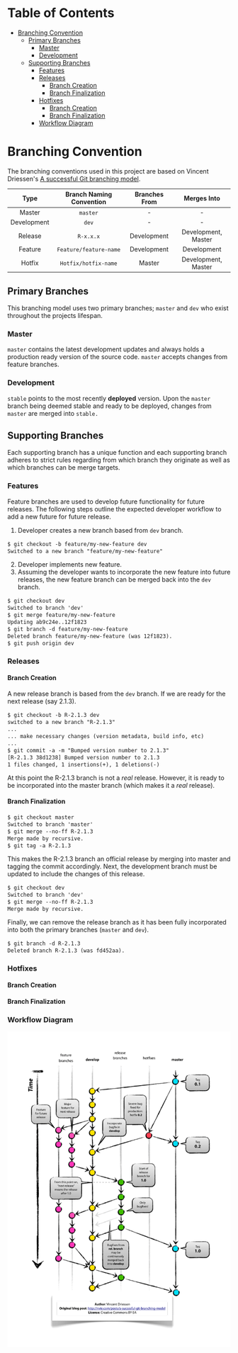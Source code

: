 # Table of Contents
- [Branching Convention](#branching-convention)
  * [Primary Branches](#primary-branches)
    + [Master](#master)
    + [Development](#development)
  * [Supporting Branches](#supporting-branches)
    + [Features](#features)
    + [Releases](#releases)
      - [Branch Creation](#branch-creation)
      - [Branch Finalization](#branch-finalization)
    + [Hotfixes](#hotfixes)
      - [Branch Creation](#branch-creation-1)
      - [Branch Finalization](#branch-finalization-1)
    + [Workflow Diagram](#workflow-diagram)
   
# Branching Convention

The branching conventions used in this project are based on Vincent Driessen's  [A successful Git branching model](https://nvie.com/posts/a-successful-git-branching-model/). 

|     Type    | Branch Naming Convention | Branches From |     Merges Into     |
|:-----------:|:-------------------------:|:--------------:|:--------------------:|
|    Master   |           `master`          |        -       |           -          |
| Development |            `dev`           |        -       |           -          |
|   Release   |          `R-x.x.x`          |   Development  | Development,  Master |
|   Feature   |    `Feature/feature-name`   |   Development  |      Development     |
|    Hotfix   |     `Hotfix/hotfix-name`    |     Master     |  Development, Master |

## Primary Branches
This branching model uses two primary branches; `master` and `dev` who exist throughout the projects lifespan.
### Master

`master` contains the latest development updates and always holds a production ready version of the source code. `master` accepts changes from feature branches.

### Development

`stable` points to the most recently **deployed** version. Upon the `master` branch being deemed stable and ready to be deployed, changes from `master` are merged into `stable.`

## Supporting Branches
Each supporting branch has a unique function and each supporting branch adheres to strict rules regarding from which branch they originate as well as which branches can be merge targets.
### Features
Feature branches are used to develop future functionality for future releases. The following steps outline the expected developer workflow to add a new future for future release.

 1.  Developer creates a new branch based from  `dev`  branch.
```console
$ git checkout -b feature/my-new-feature dev
Switched to a new branch "feature/my-new-feature"
```
 2. Developer implements new feature.
 3. Assuming the developer wants to incorporate the new feature into future releases, the new feature branch can be merged back into the `dev` branch.
 ``` console
$ git checkout dev
Switched to branch 'dev'
$ git merge feature/my-new-feature
Updating ab9c24e..12f1823
$ git branch -d feature/my-new-feature
Deleted branch feature/my-new-feature (was 12f1823).
$ git push origin dev
```

### Releases
#### Branch Creation
A new release branch is based from the `dev` branch. If we are ready for the next release 
(say 2.1.3).
``` console
$ git checkout -b R-2.1.3 dev
switched to a new branch "R-2.1.3"
...
... make necessary changes (version metadata, build info, etc)
...
$ git commit -a -m "Bumped version number to 2.1.3"
[R-2.1.3 38d1238] Bumped version number to 2.1.3
1 files changed, 1 insertions(+), 1 deletions(-)
```
At this point the R-2.1.3 branch is not a *real* release. However, it is ready to be incorporated into the master branch (which makes it a *real* release).

#### Branch Finalization
``` console
$ git checkout master
Switched to branch 'master'
$ git merge --no-ff R-2.1.3
Merge made by recursive.
$ git tag -a R-2.1.3
```
This makes the R-2.1.3 branch an official release by merging into master and tagging the commit accordingly.
Next, the development branch must be updated to include the changes of this release.
``` console
$ git checkout dev
Switched to branch 'dev'
$ git merge --no-ff R-2.1.3
Merge made by recursive.
```
Finally, we can remove the release branch as it has been fully incorporated into both the primary branches (`master`	and `dev`).
``` console
$ git branch -d R-2.1.3
Deleted branch R-2.1.3 (was fd452aa).
```

### Hotfixes
#### Branch Creation
#### Branch Finalization

### Workflow Diagram
![Branch Model](https://github.com/oliverclark15/web2py/blob/master/Git-branching-model.png)


